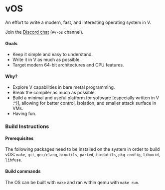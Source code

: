 # vOS

An effort to write a modern, fast, and interesting operating system in V.

Join the [Discord chat](https://discord.gg/vlang) (`#v-os` channel).

#### Goals

- Keep it simple and easy to understand.
- Write it in V as much as possible.
- Target modern 64-bit architectures and CPU features.

#### Why?

- Explore V capabilities in bare metal programming.
- Break the compiler as much as possible.
- Build a minimal and useful platform for software [especially written in V :^)], allowing for better control, isolation, and smaller attack surface in VMs.
- Having fun.

### Build Instructions

#### Prerequisites

The following packages need to be installed on the system in order to build vOS: `make`, `git`, `gcc/clang`, `binutils`, `parted`, `findutils`, `pkg-config`, `libuuid`, `libfuse`.

#### Build commands

The OS can be built with `make` and ran within qemu with `make run`.
